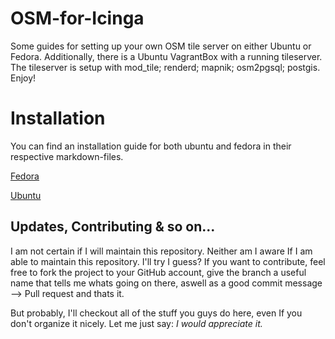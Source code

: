 # OSM-for-Icinga
Some guides for setting up your own OSM tile server on either Ubuntu or Fedora. Additionally, there is a Ubuntu VagrantBox with a running tileserver. The tileserver is setup with mod_tile; renderd; mapnik; osm2pgsql; postgis. Enjoy!

# Installation

You can find an installation guide for both ubuntu and fedora in their respective markdown-files.

[Fedora](https://github.com/Crited/OSM-for-Icinga/blob/master/doc/01-Fedora.md)

[Ubuntu](https://github.com/Crited/OSM-for-Icinga/blob/master/doc/01-Ubuntu.md)


## Updates, Contributing & so on...
I am not certain if I will maintain this repository. Neither am I aware If I am able to maintain this repository. I'll try I guess? If you want to contribute, feel free to fork the project to your GitHub account, give the branch a useful name that tells me whats going on there, aswell as a good commit message --> Pull request and thats it.

But probably, I'll checkout all of the stuff you guys do here, even If you don't organize it nicely. Let me just say: *I would appreciate it.* 
